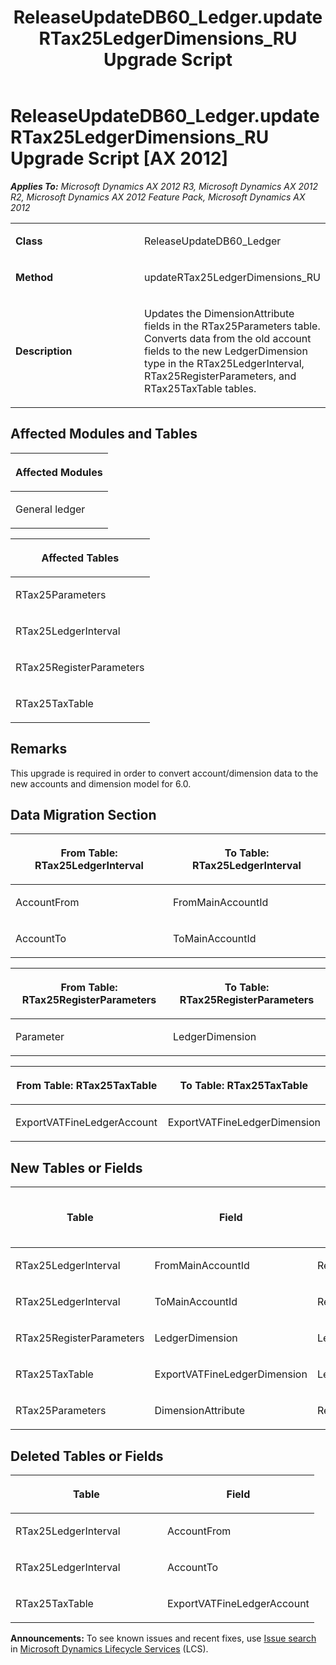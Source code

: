 ﻿---
title: ReleaseUpdateDB60_Ledger.updateRTax25LedgerDimensions_RU Upgrade Script
TOCTitle: ReleaseUpdateDB60_Ledger.updateRTax25LedgerDimensions_RU Upgrade Script
ms:assetid: cae63b0e-b6ef-2b8c-5f69-aa3bcf3f844b
ms:mtpsurl: https://msdn.microsoft.com/en-us/library/JJ719651(v=AX.60)
ms:contentKeyID: 49711218
ms.date: 05/18/2015
mtps_version: v=AX.60
---

# ReleaseUpdateDB60\_Ledger.updateRTax25LedgerDimensions\_RU Upgrade Script [AX 2012]


_**Applies To:** Microsoft Dynamics AX 2012 R3, Microsoft Dynamics AX 2012 R2, Microsoft Dynamics AX 2012 Feature Pack, Microsoft Dynamics AX 2012_

<table>
<colgroup>
<col style="width: 50%" />
<col style="width: 50%" />
</colgroup>
<tbody>
<tr class="odd">
<td><p><strong>Class</strong></p></td>
<td><p>ReleaseUpdateDB60_Ledger</p></td>
</tr>
<tr class="even">
<td><p><strong>Method</strong></p></td>
<td><p>updateRTax25LedgerDimensions_RU</p></td>
</tr>
<tr class="odd">
<td><p><strong>Description</strong></p></td>
<td><p>Updates the DimensionAttribute fields in the RTax25Parameters table. Converts data from the old account fields to the new LedgerDimension type in the RTax25LedgerInterval, RTax25RegisterParameters, and RTax25TaxTable tables.</p></td>
</tr>
</tbody>
</table>


## Affected Modules and Tables

<table>
<colgroup>
<col style="width: 100%" />
</colgroup>
<thead>
<tr class="header">
<th><p>Affected Modules</p></th>
</tr>
</thead>
<tbody>
<tr class="odd">
<td><p>General ledger</p></td>
</tr>
</tbody>
</table>


<table>
<colgroup>
<col style="width: 100%" />
</colgroup>
<thead>
<tr class="header">
<th><p>Affected Tables</p></th>
</tr>
</thead>
<tbody>
<tr class="odd">
<td><p>RTax25Parameters</p></td>
</tr>
<tr class="even">
<td><p>RTax25LedgerInterval</p></td>
</tr>
<tr class="odd">
<td><p>RTax25RegisterParameters</p></td>
</tr>
<tr class="even">
<td><p>RTax25TaxTable</p></td>
</tr>
</tbody>
</table>


## Remarks

This upgrade is required in order to convert account/dimension data to the new accounts and dimension model for 6.0.

## Data Migration Section

<table>
<colgroup>
<col style="width: 50%" />
<col style="width: 50%" />
</colgroup>
<thead>
<tr class="header">
<th><p>From Table: RTax25LedgerInterval</p></th>
<th><p>To Table: RTax25LedgerInterval</p></th>
</tr>
</thead>
<tbody>
<tr class="odd">
<td><p>AccountFrom</p></td>
<td><p>FromMainAccountId</p></td>
</tr>
<tr class="even">
<td><p>AccountTo</p></td>
<td><p>ToMainAccountId</p></td>
</tr>
</tbody>
</table>


<table>
<colgroup>
<col style="width: 50%" />
<col style="width: 50%" />
</colgroup>
<thead>
<tr class="header">
<th><p>From Table: RTax25RegisterParameters</p></th>
<th><p>To Table: RTax25RegisterParameters</p></th>
</tr>
</thead>
<tbody>
<tr class="odd">
<td><p>Parameter</p></td>
<td><p>LedgerDimension</p></td>
</tr>
</tbody>
</table>


<table>
<colgroup>
<col style="width: 50%" />
<col style="width: 50%" />
</colgroup>
<thead>
<tr class="header">
<th><p>From Table: RTax25TaxTable</p></th>
<th><p>To Table: RTax25TaxTable</p></th>
</tr>
</thead>
<tbody>
<tr class="odd">
<td><p>ExportVATFineLedgerAccount</p></td>
<td><p>ExportVATFineLedgerDimension</p></td>
</tr>
</tbody>
</table>


## New Tables or Fields

<table>
<colgroup>
<col style="width: 33%" />
<col style="width: 33%" />
<col style="width: 33%" />
</colgroup>
<thead>
<tr class="header">
<th><p>Table</p></th>
<th><p>Field</p></th>
<th><p>Extended Data Type</p>
<p>-or- Base Enum</p></th>
</tr>
</thead>
<tbody>
<tr class="odd">
<td><p>RTax25LedgerInterval</p></td>
<td><p>FromMainAccountId</p></td>
<td><p>RefRecId</p></td>
</tr>
<tr class="even">
<td><p>RTax25LedgerInterval</p></td>
<td><p>ToMainAccountId</p></td>
<td><p>RefRecId</p></td>
</tr>
<tr class="odd">
<td><p>RTax25RegisterParameters</p></td>
<td><p>LedgerDimension</p></td>
<td><p>LedgerDimensionDefaultAccount</p></td>
</tr>
<tr class="even">
<td><p>RTax25TaxTable</p></td>
<td><p>ExportVATFineLedgerDimension</p></td>
<td><p>LedgerDimensionDefaultAccount</p></td>
</tr>
<tr class="odd">
<td><p>RTax25Parameters</p></td>
<td><p>DimensionAttribute</p></td>
<td><p>RefRecId</p></td>
</tr>
</tbody>
</table>


## Deleted Tables or Fields

<table>
<colgroup>
<col style="width: 50%" />
<col style="width: 50%" />
</colgroup>
<thead>
<tr class="header">
<th><p>Table</p></th>
<th><p>Field</p></th>
</tr>
</thead>
<tbody>
<tr class="odd">
<td><p>RTax25LedgerInterval</p></td>
<td><p>AccountFrom</p></td>
</tr>
<tr class="even">
<td><p>RTax25LedgerInterval</p></td>
<td><p>AccountTo</p></td>
</tr>
<tr class="odd">
<td><p>RTax25TaxTable</p></td>
<td><p>ExportVATFineLedgerAccount</p></td>
</tr>
</tbody>
</table>

  
**Announcements:** To see known issues and recent fixes, use [Issue search](http://go.microsoft.com/fwlink/?linkid=389258) in [Microsoft Dynamics Lifecycle Services](http://go.microsoft.com/fwlink/?linkid=306505) (LCS).

